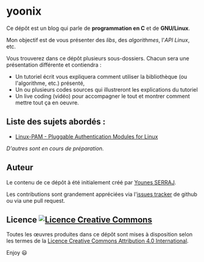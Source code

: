 # yoonix

Ce dépôt est un blog qui parle de __programmation en C__ et de __GNU/Linux__.

Mon objectif est de vous présenter des _libs_, des _algorithmes_, l'_API Linux_, etc.

Vous trouverez dans ce dépôt plusieurs sous-dossiers. Chacun sera une présentation différente et contiendra :

- Un tutoriel écrit vous expliquera comment utiliser la bibliothèque (ou l'algorithme, etc.) présenté,
- Un ou plusieurs codes sources qui illustreront les explications du tutoriel
- Un live coding (vidéo) pour accompagner le tout et montrer comment mettre tout ça en oeuvre.

Liste des sujets abordés :
---

- [Linux-PAM - Pluggable Authentication Modules for Linux](https://github.com/yoones/yoonix/tree/master/linux-pam)

_D'autres sont en cours de préparation._

## Auteur

Le contenu de ce dépôt à été initialement créé par [Younes SERRAJ](https://github.com/yoones).

Les contributions sont grandement appréciées via l'[issues tracker](https://github.com/yoones/yoonix/issues) de github ou via une pull request.

## Licence [![Licence Creative Commons](https://i.creativecommons.org/l/by/4.0/80x15.png)](http://creativecommons.org/licenses/by/4.0/)

Toutes les œuvres produites dans ce dépôt sont mises à disposition selon les termes de la [Licence Creative Commons Attribution 4.0 International](http://creativecommons.org/licenses/by/4.0/).

Enjoy :smiley:

